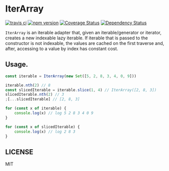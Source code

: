 # IterArray

[![travis ci][1]][2]
[![npm version][3]][4]
[![Coverage Status][5]][6]
[![Dependency Status][7]][8]

`IterArray` is an iterable adapter that, given an iterable/generator or iterator, creates a new indexable lazy iterable. If iterable that is passed to the constructor is not indexable, the values are cached on the first traverse and, after, accessing to a value by index has constant cost.

## Usage.


``` javascript
const iterable = IterArray(new Set([5, 2, 8, 3, 4, 0, 9]))

iterable.nth(2) // 8
const slicedIterable = iterable.slice(1, 4) // IterArray([2, 8, 3])
slicedIterable.nth(2) // 3
;[...slicedIterable] // [2, 8, 3]

for (const x of iterable) {
	console.log(x) // log 5 2 8 3 4 0 9
}

for (const x of slicedIterable) {
	console.log(x) // log 2 8 3
}
```




## LICENSE
MIT

  [1]: https://travis-ci.org/xgbuils/iterarray.svg?branch=master
  [2]: https://travis-ci.org/xgbuils/iterarray
  [3]: https://badge.fury.io/js/iterarray.svg
  [4]: https://badge.fury.io/js/iterarray
  [5]: https://coveralls.io/repos/github/xgbuils/iterarray/badge.svg?branch=master
  [6]: https://coveralls.io/github/xgbuils/iterarray?branch=master
  [7]: https://david-dm.org/xgbuils/iterarray.svg
  [8]: https://david-dm.org/xgbuils/iterarray